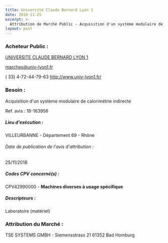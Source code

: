 ```yaml
---
title: Université Claude Bernard Lyon 1
date: 2018-11-25
excerpt: >-
  Attribution de Marché Public - Acquisition d'un système modulaire de calorimétrie indirecte
layout: post
---
```


### Acheteur Public : 
<a href="/acheteur-132/siren-196917744"> UNIVERSITE CLAUDE BERNARD LYON 1</a><br/>



marches@univ-lyon1.fr

( 33) 4-72-44-79-63
http://www.univ-lyon1.fr/
### Besoin :

Acquisition d'un système modulaire de calorimétrie indirecte

Ref. avis : 18-163956


##### Lieu d'exécution :

VILLEURBANNE - Département 69 - Rhône

###### Date de publication de l'avis d'attribution : 
25/11/2018

##### Codes CPV concerné(s) :
CPV42990000 - **Machines diverses à usage spécifique** <br/>

##### Descripteurs :
Laboratoire (matériel) <br/>

### Attribution du Marché :
TSE SYSTEMS GMBH - Siemensstrass 21 61352 Bad Homburg <br/>
